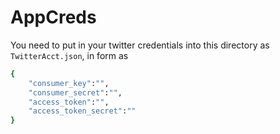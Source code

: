 # AppCreds

You need to put in your twitter credentials into this directory as ```TwitterAcct.json```, in form as 

```sh
{
    "consumer_key":"",
    "consumer_secret":"",
    "access_token":"",
    "access_token_secret":""
}
```
